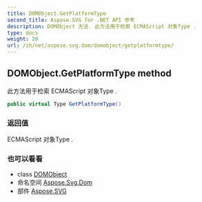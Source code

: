 ```yaml
---
title: DOMObject.GetPlatformType
second_title: Aspose.SVG for .NET API 参考
description: DOMObject 方法. 此方法用于检索 ECMAScript 对象Type .
type: docs
weight: 20
url: /zh/net/aspose.svg.dom/domobject/getplatformtype/
---
```

## DOMObject.GetPlatformType method

此方法用于检索 ECMAScript 对象Type .

```csharp
public virtual Type GetPlatformType()
```

### 返回值

ECMAScript 对象Type .

### 也可以看看

* class [DOMObject](../)
* 命名空间 [Aspose.Svg.Dom](../../domobject/)
* 部件 [Aspose.SVG](../../../)


